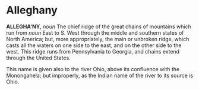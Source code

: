 # Alleghany

**ALLEGHA'NY**, _noun_ The chief ridge of the great chains of mountains which run from _noun_ East to S. West through the middle and southern states of North America; but, more appropriately, the main or unbroken ridge, which casts all the waters on one side to the east, and on the other side to the west. This ridge runs from Pennsylvania to Georgia, and chains extend through the United States.

This name is given also to the river Ohio, above its confluence with the Monongahela; but improperly, as the Indian name of the river to its source is Ohio.